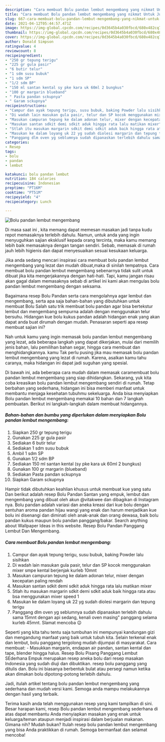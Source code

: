 ```yaml
---
description: "Cara membuat Bolu pandan lembut mengembang yang nikmat Untuk Jualan"
title: "Cara membuat Bolu pandan lembut mengembang yang nikmat Untuk Jualan"
slug: 667-cara-membuat-bolu-pandan-lembut-mengembang-yang-nikmat-untuk-jualan
date: 2021-04-12T05:44:57.471Z
image: https://img-global.cpcdn.com/recipes/0d3645b4a030fbcd/680x482cq70/bolu-pandan-lembut-mengembang-foto-resep-utama.jpg
thumbnail: https://img-global.cpcdn.com/recipes/0d3645b4a030fbcd/680x482cq70/bolu-pandan-lembut-mengembang-foto-resep-utama.jpg
cover: https://img-global.cpcdn.com/recipes/0d3645b4a030fbcd/680x482cq70/bolu-pandan-lembut-mengembang-foto-resep-utama.jpg
author: Donald Simpson
ratingvalue: 4
reviewcount: 8
recipeingredient:
- "250 gr tepung terigu"
- "225 gr gula pasir"
- "6 butir telur"
- "1 sdm susu bubuk"
- "1 sdm SP"
- "1/2 sdm BP"
- "150 ml santan kental sy pke kara uk 60ml 2 bungkus"
- "100 gr margarin blueband"
- " Pasta pandan sckupnya"
- " Garam sckupnya"
recipeinstructions:
- "Campur dan ayak tepung terigu, susu bubuk, baking Powder lalu sisihkan"
- "Di wadah lain masukan gula pasir, telur dan SP kocok menggunakan mixer smpe kental berjenjak kurleb 10mnt"
- "Masukan campuran tepung ke dalam adonan telur, mixer dengan kecepatan paling rendah"
- "Masukan santan sdkit demi sdkit aduk hingga rata lalu matikan mixer"
- "Stlah itu masukan margarin sdkit demi sdkit aduk baik hingga rata atau bsa menggunakan mixer speed 1"
- "Masukan ke dalam loyang uk 22 yg sudah diolesi margarin dan tepung terigu"
- "Panggang dlm oven yg seblumnya sudah dipanaskan terlebih dahulu sama 15mnt dengan api sedang, kenali oven masing&#34; panggang selama kurleb 45mnt. Slamat mencoba 😉"
categories:
- Resep
tags:
- bolu
- pandan
- lembut

katakunci: bolu pandan lembut 
nutrition: 184 calories
recipecuisine: Indonesian
preptime: "PT16M"
cooktime: "PT51M"
recipeyield: "4"
recipecategory: Lunch

---
```



![Bolu pandan lembut mengembang](https://img-global.cpcdn.com/recipes/0d3645b4a030fbcd/680x482cq70/bolu-pandan-lembut-mengembang-foto-resep-utama.jpg)

Di masa  saat ini , kita memang dapat memesan masakan jadi tanpa kudu repot memasaknya terlebih dahulu. Namun, untuk anda yang ingin menyuguhkan sajian eksklusif kepada orang tercinta, maka kamu memang lebih baik memasaknya dengan tangan sendiri. Sebab, memasak di rumah jauh lebih higienis dan dapat menyesuaikan sesuai kesukaan keluarga.

Jika anda sedang mencari inspirasi cara membuat bolu pandan lembut mengembang yang lezat dan mudah dibuat,maka di sinilah tempatnya. Cara membuat bolu pandan lembut mengembang  sebenarnya tidak sulit untuk dibuat jika kita mengerjakannya dengan hati-hati. Tapi, kamu jangan risau akan gagal dalam memasaknya 
sebab di artikel ini kami akan mengulas bolu pandan lembut mengembang dengan seksama.  

Bagaimana resep Bolu Pandan serta cara mengolahnya agar lembut dan mengembang, serta apa saja bahan-bahan yang dibutuhkan untuk membuat Bolu Salah satu trik membuat bolu pandan agar bisa bertekstur lembut dan mengembang sempurna adalah dengan menggunakan telur bersuhu. Hidangan kue bolu kukus pandan adalah hidangan enak yang akan dapat anda buat dirumah dengan mudah. Penasaran seperti apa resep membuat sajian ini?

Nah untuk kamu yang ingin memasak bolu pandan lembut mengembang yang lezat, ada beberapa langkah yang dapat dikerjakan, mulai dari memilih jenis bahan, lalu pemilihan bahan segar, hingga cara membuat dan menghidangkannya. kamu Tak perlu pusing jika mau memasak bolu pandan lembut mengembang yang lezat di rumah. Karena, asalkan kamu  tahu caranya, maka hidangan ini dapat jadi suguhan yang spesial.

Di bawah ini, ada beberapa cara mudah dalam memasak caramembuat bolu pandan lembut mengembang yang siap dihidangkan. Sekarang, yuk kita coba kreasikan bolu pandan lembut mengembang sendiri di rumah. Tetap berbahan yang sederhana, hidangan ini bisa memberi manfaat untuk membantu menjaga kesehatan tubuhmu sekeluarga. Anda bisa menyiapkan Bolu pandan lembut mengembang memakai 10 bahan dan 7 langkah pembuatan. Berikut ini langkah-langkah dalam membuat hidangannya.

<!--inarticleads1-->

##### Bahan-bahan dan bumbu yang diperlukan dalam menyiapkan Bolu pandan lembut mengembang:

1. Siapkan 250 gr tepung terigu
1. Gunakan 225 gr gula pasir
1. Sediakan 6 butir telur
1. Sediakan 1 sdm susu bubuk
1. Ambil 1 sdm SP
1. Gunakan 1/2 sdm BP
1. Sediakan 150 ml santan kental (sy pke kara uk 60ml 2 bungkus)
1. Gunakan 100 gr margarin (blueband)
1. Sediakan  Pasta pandan sckupnya
1. Siapkan  Garam sckupnya


Hampir tidak dibutuhkan keahlian khusus untuk membuat kue yang satu Dan berikut adalah resep Bolu Pandan Santan yang empuk, lembut dan mengembang yang dibuat oleh akun @vitakwee dan dibagikan di Instagram nya. Bolu pandan adalah variasi dan aneka kreasi dari kue bolu dengan sentuhan aroma pandan hijau wangi yang enak dan harum menjadikan kue bolu ini disenangi dan diminati oleh anak-anak dan orang dewasa, baik bolu pandan kukus maupun bolu pandan panggang/bakar. Search anything about Wallpaper Ideas in this website. Resep Bolu Pandan Panggang Lembut Dan Mengembang. 

<!--inarticleads2-->

##### Cara membuat Bolu pandan lembut mengembang:

1. Campur dan ayak tepung terigu, susu bubuk, baking Powder lalu sisihkan
1. Di wadah lain masukan gula pasir, telur dan SP kocok menggunakan mixer smpe kental berjenjak kurleb 10mnt
1. Masukan campuran tepung ke dalam adonan telur, mixer dengan kecepatan paling rendah
1. Masukan santan sdkit demi sdkit aduk hingga rata lalu matikan mixer
1. Stlah itu masukan margarin sdkit demi sdkit aduk baik hingga rata atau bsa menggunakan mixer speed 1
1. Masukan ke dalam loyang uk 22 yg sudah diolesi margarin dan tepung terigu
1. Panggang dlm oven yg seblumnya sudah dipanaskan terlebih dahulu sama 15mnt dengan api sedang, kenali oven masing&#34; panggang selama kurleb 45mnt. Slamat mencoba 😉


Seperti yang kita tahu tentu saja tumbuhan ini mempunyai kandungan gizi dan mengandung manfaat yang baik untuk tubuh kita. Selain terkenal enak dan lembut, bolu panggang tergolong mudah dijumpai di masyarakat. Cara membuat: - Masukkan margarin, endapan air pandan, santan kental dan tape, blender hingga halus. Resep Bolu Pisang Panggang Lembut SEderhana Empuk merupakan resep aneka bolu dari resep masakan Indonesia yang sudah diuji dan dibuktikan. resep bolu panggang yang ditulis dan. Bolu ini biasanya berbentuk bulat atau persegi namun ketika akan dimakan bolu dipotong-potong terlebih dahulu. 

Jadi, itulah artikel tentang  bolu pandan lembut mengembang  yang sederhana dan mudah versi kami. Semoga anda mampu melakukannya dengan hasil yang terbaik. 

Terima kasih anda telah menggunakan resep yang kami tampilkan di sini. Besar harapan kami, resep  Bolu pandan lembut mengembang sederhana di atas dapat membantu Anda menyiapkan masakan yang enak untuk keluarga/teman ataupun menjadi inspirasi dalam berjualan makanan. Gimana nih? Mudah bukan? Itulah resep bolu pandan lembut mengembang yang bisa Anda praktikkan di rumah. Semoga bermanfaat dan selamat mencoba!

